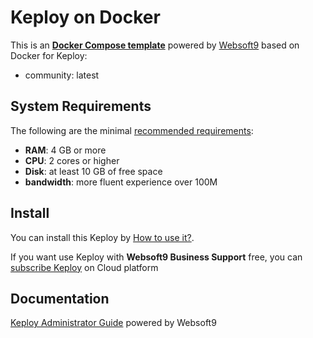 # Keploy on Docker  

This is an **[Docker Compose template](https://github.com/Websoft9/docker-library)** powered by [Websoft9](https://www.websoft9.com) based on Docker for Keploy:


 - community:  latest


## System Requirements

The following are the minimal [recommended requirements](https://keploy.io):

* **RAM**: 4 GB or more
* **CPU**: 2 cores or higher
* **Disk**: at least 10 GB of free space
* **bandwidth**: more fluent experience over 100M  

## Install

You can install this Keploy by [How to use it?](https://github.com/Websoft9/docker-library#how-to-use-it).   

If you want use Keploy with **Websoft9 Business Support** free, you can [subscribe Keploy](https://www.websoft9.com/apps) on Cloud platform

## Documentation

[Keploy Administrator Guide](https://support.websoft9.com/docs/keploy) powered by Websoft9